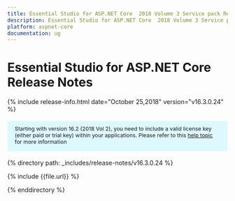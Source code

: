 ```yaml
---
title: Essential Studio for ASP.NET Core  2018 Volume 3 Service pack Release Notes 
description: Essential Studio for ASP.NET Core  2018 Volume 3 Service pack Release Notes 
platform: aspnet-core
documentation: ug
---
```


# Essential Studio for ASP.NET Core Release Notes 

{% include release-info.html date="October 25,2018" version="v16.3.0.24" %} 

<style>
#license {
    font-size: .88em!important;
margin-top: 1.5em;     margin-bottom: 1.5em;
    background-color: #def8ff;
    padding: 10px 17px 14px;
}
</style>

<div id="license">
Starting with version 16.2 (2018 Vol 2), you need to include a valid license key (either paid or trial key) within your applications. 
Please refer to this <a href="/common/essential-studio/licensing/license-key">help topic</a> for more information 
</div>


{% directory path: _includes/release-notes/v16.3.0.24 %}

{% include {{file.url}} %}

{% enddirectory %}